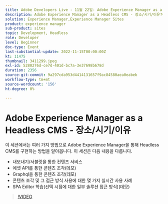 ```yaml
---
title: Adobe Developers Live - 11월 22일- Adobe Experience Manager as a Headless CMS - 장소/시기/이유
description: Adobe Experience Manager as a Headless CMS - 장소/시기/이유?이 세션에서는 Adobe Experience Manager을 통해 Headless CMS를 구현하는 방법에 대해 여러 가지 방법으로 알아봅니다. 이 세션은 다음 사항을 다룹니다. 내보내기/서블릿을 통한 콘텐츠 서비스 자산 API를 통한 콘텐츠 조각(데모) Graphql을 통한 콘텐츠 조각(데모) 콘텐츠 조각 사용과 관련된 일부 실시간 사용 사례 SPA 편집기 학습(선택 시기에 대한 일부 솔루션 접근 방법) (데모)
solution: Experience Manager,Experience Manager Sites
product: experience manager
sub-product: sites
topic: Development, Headless
role: Developer
level: Beginner
doc-type: Event
last-substantial-update: 2022-11-15T00:00:00Z
kt: 11475
thumbnail: 3411299.jpeg
exl-id: 5280276d-ce7d-401d-bc7a-3e37698b678d
duration: 2356
source-git-commit: 9a297cda953d4414131657f9ac84580aea0eabeb
workflow-type: tm+mt
source-wordcount: '156'
ht-degree: 0%

---
```


# Adobe Experience Manager as a Headless CMS - 장소/시기/이유

이 세션에서는 여러 가지 방법으로 Adobe Experience Manager을 통해 Headless CMS를 구현하는 방법을 알아봅니다. 이 세션은 다음 내용을 다룹니다.

* 내보내기/서블릿을 통한 컨텐츠 서비스
* 에셋 API를 통한 콘텐츠 조각(데모)
* Graphql을 통한 콘텐츠 조각(데모)
* 콘텐츠 조각 및 그 접근 방식 사용에 대한 몇 가지 실시간 사용 사례
* SPA Editor 학습(선택 시점에 대한 일부 솔루션 접근 방식)(데모)

>[!VIDEO](https://video.tv.adobe.com/v/3411299/?quality=12&learn=on)
